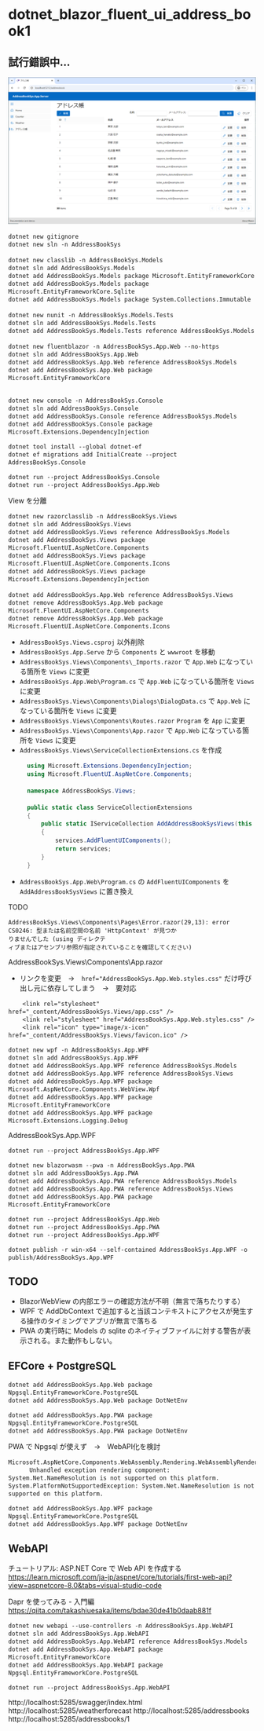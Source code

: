 # dotnet_blazor_fluent_ui_address_book1

## 試行錯誤中...

![alt text](images/README/image.png)

```
dotnet new gitignore
dotnet new sln -n AddressBookSys

dotnet new classlib -n AddressBookSys.Models
dotnet sln add AddressBookSys.Models
dotnet add AddressBookSys.Models package Microsoft.EntityFrameworkCore
dotnet add AddressBookSys.Models package Microsoft.EntityFrameworkCore.Sqlite
dotnet add AddressBookSys.Models package System.Collections.Immutable

dotnet new nunit -n AddressBookSys.Models.Tests
dotnet sln add AddressBookSys.Models.Tests
dotnet add AddressBookSys.Models.Tests reference AddressBookSys.Models

dotnet new fluentblazor -n AddressBookSys.App.Web --no-https
dotnet sln add AddressBookSys.App.Web
dotnet add AddressBookSys.App.Web reference AddressBookSys.Models
dotnet add AddressBookSys.App.Web package Microsoft.EntityFrameworkCore


```

```
dotnet new console -n AddressBookSys.Console
dotnet sln add AddressBookSys.Console
dotnet add AddressBookSys.Console reference AddressBookSys.Models
dotnet add AddressBookSys.Console package Microsoft.Extensions.DependencyInjection
```

```
dotnet tool install --global dotnet-ef
dotnet ef migrations add InitialCreate --project AddressBookSys.Console
```

```
dotnet run --project AddressBookSys.Console
dotnet run --project AddressBookSys.App.Web
```

View を分離
```
dotnet new razorclasslib -n AddressBookSys.Views
dotnet sln add AddressBookSys.Views
dotnet add AddressBookSys.Views reference AddressBookSys.Models
dotnet add AddressBookSys.Views package Microsoft.FluentUI.AspNetCore.Components
dotnet add AddressBookSys.Views package Microsoft.FluentUI.AspNetCore.Components.Icons
dotnet add AddressBookSys.Views package Microsoft.Extensions.DependencyInjection

dotnet add AddressBookSys.App.Web reference AddressBookSys.Views
dotnet remove AddressBookSys.App.Web package Microsoft.FluentUI.AspNetCore.Components
dotnet remove AddressBookSys.App.Web package Microsoft.FluentUI.AspNetCore.Components.Icons
```
* `AddressBookSys.Views.csproj` 以外削除
* `AddressBookSys.App.Serve` から `Components` と `wwwroot` を移動
* `AddressBookSys.Views\Components\_Imports.razor` で `App.Web` になっている箇所を `Views` に変更
* `AddressBookSys.App.Web\Program.cs` で `App.Web` になっている箇所を `Views` に変更
* `AddressBookSys.Views\Components\Dialogs\DialogData.cs` で `App.Web` になっている箇所を `Views` に変更
* `AddressBookSys.Views\Components\Routes.razor` `Program` を `App` に変更
* `AddressBookSys.Views\Components\App.razor` で `App.Web` になっている箇所を `Views` に変更
* `AddressBookSys.Views\ServiceCollectionExtensions.cs` を作成
  ```cs
    using Microsoft.Extensions.DependencyInjection;
    using Microsoft.FluentUI.AspNetCore.Components;

    namespace AddressBookSys.Views;

    public static class ServiceCollectionExtensions
    {
        public static IServiceCollection AddAddressBookSysViews(this IServiceCollection services)
        {
            services.AddFluentUIComponents();
            return services;
        }
    }
  ```
* `AddressBookSys.App.Web\Program.cs` の `AddFluentUIComponents` を `AddAddressBookSysViews` に置き換え

TODO
```
AddressBookSys.Views\Components\Pages\Error.razor(29,13): error CS0246: 型または名前空間の名前 'HttpContext' が見つか
りませんでした (using ディレクテ
ィブまたはアセンブリ参照が指定されていることを確認してください)
```

AddressBookSys.Views\Components\App.razor  
* リンクを変更　→　`href="AddressBookSys.App.Web.styles.css"` だけ呼び出し元に依存してしまう　→　要対応
```
    <link rel="stylesheet" href="_content/AddressBookSys.Views/app.css" />
    <link rel="stylesheet" href="AddressBookSys.App.Web.styles.css" />
    <link rel="icon" type="image/x-icon" href="_content/AddressBookSys.Views/favicon.ico" />
```


```
dotnet new wpf -n AddressBookSys.App.WPF
dotnet sln add AddressBookSys.App.WPF
dotnet add AddressBookSys.App.WPF reference AddressBookSys.Models
dotnet add AddressBookSys.App.WPF reference AddressBookSys.Views
dotnet add AddressBookSys.App.WPF package Microsoft.AspNetCore.Components.WebView.Wpf
dotnet add AddressBookSys.App.WPF package Microsoft.EntityFrameworkCore
dotnet add AddressBookSys.App.WPF package Microsoft.Extensions.Logging.Debug
```
<Project Sdk="Microsoft.NET.Sdk.Razor">
<RootNamespace>AddressBookSys.App.WPF</RootNamespace>

```
dotnet run --project AddressBookSys.App.WPF
```

```
dotnet new blazorwasm --pwa -n AddressBookSys.App.PWA
dotnet sln add AddressBookSys.App.PWA
dotnet add AddressBookSys.App.PWA reference AddressBookSys.Models
dotnet add AddressBookSys.App.PWA reference AddressBookSys.Views
dotnet add AddressBookSys.App.PWA package Microsoft.EntityFrameworkCore
```

```
dotnet run --project AddressBookSys.App.Web
dotnet run --project AddressBookSys.App.PWA
dotnet run --project AddressBookSys.App.WPF
```

```
dotnet publish -r win-x64 --self-contained AddressBookSys.App.WPF -o publish/AddressBookSys.App.WPF
```

## TODO
* BlazorWebView の内部エラーの確認方法が不明（無言で落ちたりする）
* WPF で AddDbContext で追加すると当該コンテキストにアクセスが発生する操作のタイミングでアプリが無言で落ちる
* PWA の実行時に Models の sqlite のネイティブファイルに対する警告が表示される。また動作もしない。

## EFCore + PostgreSQL

```
dotnet add AddressBookSys.App.Web package Npgsql.EntityFrameworkCore.PostgreSQL
dotnet add AddressBookSys.App.Web package DotNetEnv
```

```
dotnet add AddressBookSys.App.PWA package Npgsql.EntityFrameworkCore.PostgreSQL
dotnet add AddressBookSys.App.PWA package DotNetEnv
```

PWA で Npgsql が使えず　→　WebAPI化を検討
```
Microsoft.AspNetCore.Components.WebAssembly.Rendering.WebAssemblyRenderer[100]
      Unhandled exception rendering component: System.Net.NameResolution is not supported on this platform.
System.PlatformNotSupportedException: System.Net.NameResolution is not supported on this platform.
```

```
dotnet add AddressBookSys.App.WPF package Npgsql.EntityFrameworkCore.PostgreSQL
dotnet add AddressBookSys.App.WPF package DotNetEnv
```


## WebAPI

チュートリアル: ASP.NET Core で Web API を作成する  
https://learn.microsoft.com/ja-jp/aspnet/core/tutorials/first-web-api?view=aspnetcore-8.0&tabs=visual-studio-code  

Dapr を使ってみる - 入門編  
https://qiita.com/takashiuesaka/items/bdae30de41b0daab881f  

```
dotnet new webapi --use-controllers -n AddressBookSys.App.WebAPI
dotnet sln add AddressBookSys.App.WebAPI
dotnet add AddressBookSys.App.WebAPI reference AddressBookSys.Models
dotnet add AddressBookSys.App.WebAPI package Microsoft.EntityFrameworkCore
dotnet add AddressBookSys.App.WebAPI package Npgsql.EntityFrameworkCore.PostgreSQL
```

```
dotnet run --project AddressBookSys.App.WebAPI
```
http://localhost:5285/swagger/index.html
http://localhost:5285/weatherforecast
http://localhost:5285/addressbooks
http://localhost:5285/addressbooks/1